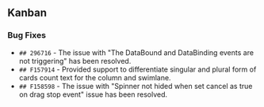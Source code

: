 ##  Kanban

###    Bug Fixes

- `## 296716` - The issue with "The DataBound and DataBinding events are not triggering" has been resolved.
- `## F157914` - Provided support to differentiate singular and plural form of cards count text for the column and swimlane.
- `## F158598` - The issue with "Spinner not hided when set cancel as true on drag stop event" issue has been resolved.
